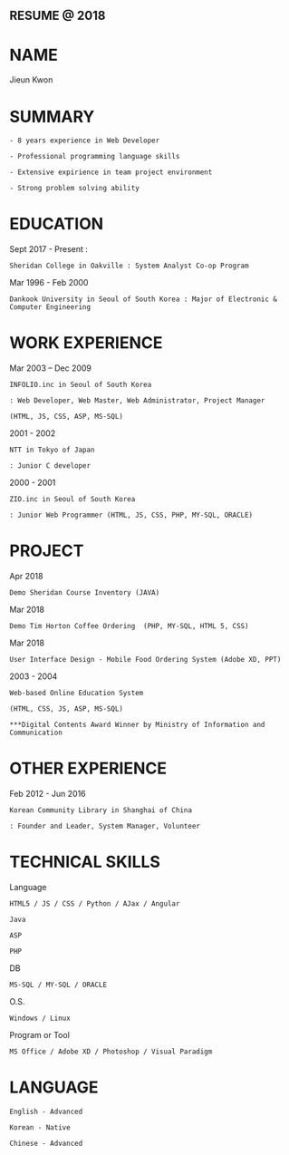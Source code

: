  RESUME @ 2018 
-------------------

# NAME


Jieun Kwon


# SUMMARY


    - 8 years experience in Web Developer 

    - Professional programming language skills
    
    - Extensive expirience in team project environment 
    
    - Strong problem solving ability


# EDUCATION



Sept 2017 - Present	: 

    Sheridan College in Oakville : System Analyst Co-op Program
    
Mar 1996 - Feb 2000	

    Dankook University in Seoul of South Korea : Major of Electronic & Computer Engineering    
    


# WORK EXPERIENCE                 



Mar 2003 – Dec 2009	

    INFOLIO.inc in Seoul of South Korea
    
    : Web Developer, Web Master, Web Administrator, Project Manager
    
    (HTML, JS, CSS, ASP, MS-SQL) 
    
2001 - 2002	

    NTT in Tokyo of Japan
    
    : Junior C developer
    
2000 - 2001	

    ZIO.inc in Seoul of South Korea
    
    : Junior Web Programmer (HTML, JS, CSS, PHP, MY-SQL, ORACLE) 
    


# PROJECT



Apr 2018	

    Demo Sheridan Course Inventory (JAVA) 
    
Mar 2018	

    Demo Tim Horton Coffee Ordering  (PHP, MY-SQL, HTML 5, CSS)
    
Mar 2018	

    User Interface Design - Mobile Food Ordering System (Adobe XD, PPT) 
    
2003 - 2004	

    Web-based Online Education System
    
    (HTML, CSS, JS, ASP, MS-SQL)
    
    ***Digital Contents Award Winner by Ministry of Information and Communication 



# OTHER EXPERIENCE



Feb 2012 - Jun 2016

    Korean Community Library in Shanghai of China 
    
    : Founder and Leader, System Manager, Volunteer 
    


# TECHNICAL SKILLS


Language 
    
    HTML5 / JS / CSS / Python / AJax / Angular

    Java

    ASP

    PHP

DB 

    MS-SQL / MY-SQL / ORACLE

O.S. 
    
    Windows / Linux 


Program or Tool

    MS Office / Adobe XD / Photoshop / Visual Paradigm


# LANGUAGE


    English - Advanced

    Korean - Native

    Chinese - Advanced

